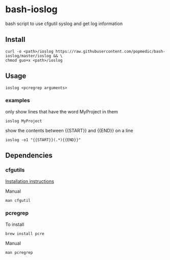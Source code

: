 # bash-ioslog

bash script to use cfgutil syslog and get log information

## Install

```
curl -o <path>/ioslog https://raw.githubusercontent.com/popmedic/bash-ioslog/master/ioslog && \
chmod guo+x <path>/ioslog
```

## Usage

```
ioslog <pcregrep arguments>
```

### examples

only show lines that have the word MyProject in them

```
ioslog MyProject
```

show the contents between {{START}} and {{END}} on a line

```
ioslog -o1 "{{START}}(.*){{END}}"
```

## Dependencies

### cfgutils 

[Installation instructions](https://support.apple.com/en-ca/guide/apple-configurator-2/cad856a8ea58/mac)

Manual

```
man cfgutil
```


### pcregrep

To install

```
brew install pcre
```

Manual

```
man pcregrep
```
